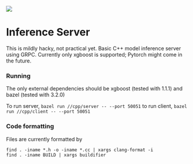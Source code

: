 ![](https://travis-ci.com/cnapun/inference-server.svg?branch=master)
# Inference Server
This is mildly hacky, not practical yet. Basic C++ model inference server using GRPC. Currently only xgboost is supported; Pytorch might come in the future.

### Running
The only external dependencies should be xgboost (tested with 1.1.1) and bazel (tested with 3.2.0)

To run server, `bazel run //cpp/server -- --port 50051`
to run client, `bazel run //cpp/client -- --port 50051`

### Code formatting
Files are currently formatted by
```
find . -iname *.h -o -iname *.cc | xargs clang-format -i
find . -iname BUILD | xargs buildifier
```
